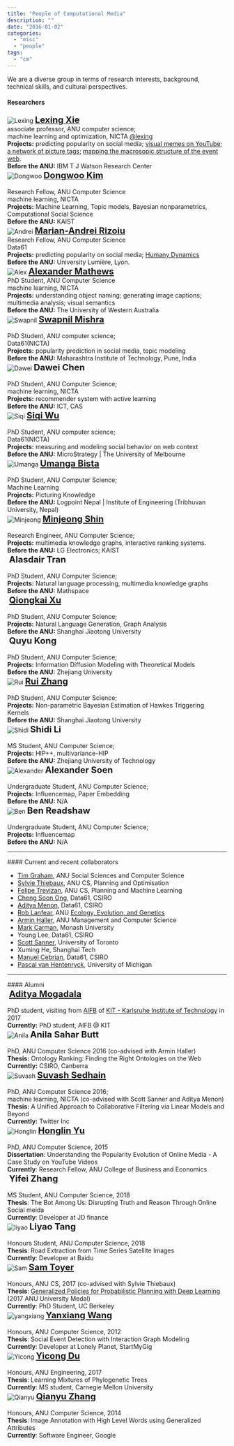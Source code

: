 ```yaml
---
title: "People of Computational Media"
description: ""
date: "2016-01-02"
categories:
  - "misc"
  - "people"
tags:
  - "cm"
---
```


We are a diverse group in terms of research interests, background, technical skills, and cultural perspectives.

<!--more-->

#### Researchers

<!-- first row -->
<div class="row">
    <!-- Lexing Xie -->
    <div class="col-md-4">
        <div class="people-profile">
            <img src='/img/lexing-100.jpg' title='Lexing' />
            <a target="_blank" href="http://users.cecs.anu.edu.au/~xlx">
            <big><big> <b>Lexing Xie</b> </big></big></a>
            <br/>
            associate professor, ANU computer science; <br/> machine learning and optimization, NICTA
            <a href=https://twitter.com/lexing>@lexing</a>
        </div>
        <div class="people-info">
            <b>Projects:</b>
            predicting popularity on social media;
            <a target="_blank" href="http://users.cecs.anu.edu.au/~xlx/proj/visualmemes.html"> visual memes on YouTube</a>;
            <a target="_blank" href="http://users.cecs.anu.edu.au/~xlx/proj/tagnet">a network of picture tags</a>;
            <a target="_blank" href="http://www.aaai.org/ocs/index.php/ICWSM/ICWSM12/paper/view/4595">mapping the macrosopic structure of the event web</a>.
            <br>
            <b>Before the ANU:</b> IBM T J Watson Research Center
        </div>
    </div>
    <!-- Dongwoo Kim -->
    <div class="col-md-4">
        <div class="people-profile">
            <img src='/img/dongwoo-100.png' title='Dongwoo' />
            <a target="_blank" href="http://dongwookim-ml.github.io/"> <big><big> <b>Dongwoo Kim</b> </big></big></a> <br/><br/> Research Fellow, ANU Computer Science <br/> machine learning, NICTA
        </div>
        <div class="people-info">
            <b>Projects:</b>
                Machine Learning, Topic models, Bayesian nonparametrics, Computational Social Science
            <br>
            <b>Before the ANU:</b> KAIST
        </div>
    </div>
    <!-- Marian-Andrei Rizoiu -->
    <div class="col-md-4">
        <div class="people-profile">
            <img src='/img/andrei-100.png' title='Andrei' />
            <a target="_blank" href="http://rizoiu.eu"> <big><big> <b>Marian-Andrei Rizoiu</b> </big></big></a> <br/> Research Fellow, ANU Computer Science <br/>Data61
        </div>
        <div class="people-info">
            <b>Projects:</b>
                predicting popularity on social media;
                <a target="_blank" href="https://www.nicta.com.au/category/research/optimisation/projects/human-dynamics/">Humany Dynamics</a>
            <br>
            <b>Before the ANU:</b> University Lumière, Lyon.
        </div>
    </div>
</div>

<!-- second row -->
<div class="row">
    <!-- Alexander Mathews -->
    <div class="col-md-4">
        <div class="people-profile">
            <img src='/img/alex-100.jpg' title='Alex' />
            <big><big> <b><a href="http://users.cecs.anu.edu.au/~u4534172/index.html">Alexander Mathews</a></b> </big></big> <br/> PhD Student, ANU Computer Science  <br/> machine learning, NICTA
        </div>
        <div class="people-info">
            <b>Projects:</b>
                understanding object naming; generating image captions;
                multimedia analysis; visual semantics
            <br>
            <b>Before the ANU:</b> The University of Western Australia
        </div>
    </div>
    <!-- Swapnil Mishra -->
    <div class="col-md-4">
        <div class="people-profile">
            <img src='/img/smishra-100.png' title='Swapnil' />
            <big><big> <b><a href="https://s-mishra.github.io/">Swapnil Mishra</a></b> </big></big> <br/><br/> PhD Student, ANU computer science; <br/> Data61(NICTA)
        </div>
        <div class="people-info">
            <b>Projects:</b>
                popularity prediction in social media, topic modeling
            <br>
            <b>Before the ANU:</b> Maharashtra Institute of Technology, Pune, India
        </div>
    </div>
    <!-- Dawei Chen -->
    <div class="col-md-4">
        <div class="people-profile">
            <img src='/img/dawei-100.png' title='Dawei' />
            <big><big> <b>Dawei Chen</b> </big></big> <br/><br/> PhD Student, ANU Computer Science;  <br/> machine learning, NICTA
        </div>
        <div class="people-info">
            <b>Projects:</b>
                recommender system with active learning
            <br>
            <b>Before the ANU:</b> ICT, CAS
        </div>
    </div>
</div>

<!-- third row -->
<div class="row">
    <!-- Siqi Wu -->
    <div class="col-md-4">
        <div class="people-profile">
            <img src='/img/siqi-100.png' title='Siqi'  />
			<big><big> <b><a href="https://avalanchesiqi.github.io/">Siqi Wu</a></b> </big></big> <br/><br/> PhD Student, ANU computer science; <br/> Data61(NICTA)
        </div>
        <div class="people-info">
            <b>Projects:</b>
                measuring and modeling social behavior on web context
            <br>
            <b>Before the ANU:</b> MicroStrategy | The University of Melbourne
        </div>
    </div>
    <!-- Umanga Bista -->
    <div class="col-md-4">
        <div class="people-profile">
            <img src='/img/umanga-100.png' title='Umanga' />
            <big><big> <b><a href=https://twitter.com/bistaumanga>Umanga Bista</a></b> </big></big> <br/><br/> PhD Student, ANU Computer Science;  <br/> Machine Learning
        </div>
        <div class="people-info">
            <b>Projects:</b>
                Picturing Knowledge
            <br>
            <b>Before the ANU:</b> Logpoint Nepal | Institute of Engineering (Tribhuvan University, Nepal)
        </div>
    </div>
    <!-- Minjeong Shin -->
    <div class="col-md-4">
        <div class="people-profile">
            <img src='/img/minjeong-100.png' title='Minjeong' />
            <big><big> <b><a href="https://shinminjeong.github.io/">Minjeong Shin</a></b> </big></big> <br/><br/> Research Engineer, ANU Computer Science;  <br/>
        </div>
        <div class="people-info">
            <b>Projects:</b>
                multimedia knowledge graphs, interactive ranking systems.
            <br>
            <b>Before the ANU:</b> LG Electronics; KAIST
        </div>
    </div>
</div>

<!-- 4th row -->
<div class="row">
    <!-- Alasdair Tran -->
    <div class="col-md-4">
        <div class="people-profile">
            <img src='/img/alasdair-100.jpg' title='' />
            <big><big> <b>Alasdair Tran</b> </big></big> <br/><br/> PhD Student, ANU Computer Science;
        </div>
        <div class="people-info">
            <b>Projects:</b>
                Natural language processing, multimedia knowledge graphs
            <br>
            <b>Before the ANU:</b> Mathspace
        </div>
    </div>
    <!-- Qiongkai Xu -->
    <div class="col-md-4">
        <div class="people-profile">
            <img src='/img/qiongkai-100.jpg' title='' />
            <big><big> <b><a href="http://users.cecs.anu.edu.au/~u5790670/index.html">Qiongkai Xu</a></b> </big></big> <br/><br/> PhD Student, ANU Computer Science;
        </div>
        <div class="people-info">
            <b>Projects:</b>
                Natural Language Generation, Graph Analysis
            <br>
            <b>Before the ANU:</b> Shanghai Jiaotong University
        </div>
    </div>
    <!-- Quyu Kong -->
    <div class="col-md-4">
        <div class="people-profile">
            <img src='/img/qykong-100.jpg' title='' />
            <big><big> <b>Quyu Kong</b> </big></big> <br/><br/> PhD Student, ANU Computer Science;
        </div>
        <div class="people-info">
            <b>Projects:</b>
                Information Diffusion Modeling with Theoretical Models
            <br>
            <b>Before the ANU:</b> Zhejiang University
        </div>
    </div>
</div>

<!-- 5th row -->
<div class="row">
    <!-- Rui Zhang -->
    <div class="col-md-4">
        <div class="people-profile">
            <img src='/img/rui-zhang-100.png' title='Rui' />
            <big><big> <a href=https://ruizhang2016.github.io/><b>Rui Zhang</b></a> </big></big> <br/><br/> PhD Student, ANU Computer Science;
        </div>
        <div class="people-info">
            <b>Projects:</b>
                Non-parametric Bayesian Estimation of Hawkes Triggering Kernels
            <br>
            <b>Before the ANU:</b> Shanghai Jiaotong University
        </div>
    </div>
</div>

<!-- Honours + MS student row -->
<!-- First row -->
<div class="row">
    <!-- Shidi Li -->
    <div class="col-md-4">
        <div class="people-profile">
            <img src='/img/shidi-li-100.png' title='Shidi' />
            <big><big> <b>Shidi Li</b> </big></big> <br/><br/> MS Student, ANU Computer Science;
        </div>
        <div class="people-info">
            <b>Projects:</b>
                HIP++, multivariance-HIP
            <br>
            <b>Before the ANU:</b> Zhejiang University of Technology
        </div>
    </div>
    <!-- Alexander Soen -->
    <div class="col-md-4">
        <div class="people-profile">
            <img src='/img/alex-s-100.png' title='Alexander' />
            <big><big> <b>Alexander Soen</b> </big></big> <br/><br/> Undergraduate Student, ANU Computer Science;
        </div>
        <div class="people-info">
            <b>Projects:</b>
                Influencemap, Paper Embedding
            <br>
            <b>Before the ANU:</b> N/A
        </div>
    </div>
    <!-- Ben Readshaw -->
    <div class="col-md-4">
        <div class="people-profile">
            <img src='/img/ben-readshaw-100.png' title='Ben' />
            <big><big> <b>Ben Readshaw</b> </big></big> <br/><br/> Undergraduate Student, ANU Computer Science;
        </div>
        <div class="people-info">
            <b>Projects:</b>
                Influencemap
            <br>
            <b>Before the ANU:</b> N/A
        </div>
    </div>
</div>

<hr>
#### Current and recent collaborators

* [Tim Graham](https://cecs.anu.edu.au/people/timothy-graham), ANU Social Sciences and Computer Science
* [Sylvie Thiebaux](http://users.cecs.anu.edu.au/~thiebaux/), ANU CS, Planning and Optimisation
* [Felipe Trevizan](https://felipe.trevizan.org/), ANU CS, Planning and Machine Learning
* [Cheng Soon Ong](http://www.ong-home.my), Data61, CSIRO
* [Aditya Menon](http://users.cecs.anu.edu.au/~akmenon/), Data61, CSIRO
* [Rob Lanfear](http://www.robertlanfear.com/), ANU [Ecology, Evolution, and Genetics](http://biology.anu.edu.au/research/divisions/evolution-ecology-and-genetics)
* [Armin Haller](http://www.armin-haller.com/), ANU Management and Computer Science
* [Mark Carman](http://users.monash.edu.au/~mcarman/), Monash University
* Young Lee, Data61, CSIRO
* [Scott Sanner](http://users.cecs.anu.edu.au/~ssanner), University of Toronto
* Xuming He, Shanghai Tech
* [Manuel Cebrian][manuel], Data61, CSIRO
* [Pascal van Hentenryck](http://pascalvanhentenryck.engin.umich.edu), University of Michigan


<hr>
#### Alumni
<div class="row">
    <!-- Aditya Mogadala -->
    <div class="col-md-4">
        <div class="people-profile">
            <img src='/img/rsz_adi.jpg' title='' />
            <big><big> <b><a href="http://mogadala.com/">Aditya Mogadala</a></b> </big></big> <br/><br/> PhD student, visiting from <a href=http://www.aifb.kit.edu/web/Hauptseite/en>AIFB</a> of <a href=http://www.kit.edu/>KIT - Karlsruhe Institute of Technology</a> in 2017
        </div>
        <div class="people-info">
            <b>Currently:</b> PhD student, AIFB @ KIT
        </div>
    </div>
    <!-- Anila Sahar Butt -->
    <div class="col-md-4">
        <div class="people-profile">
            <img src='/img/anila-100.png' title='Anila' />
            <big><big> <b>Anila Sahar Butt</b> </big></big> <br/><br/> PhD, ANU Computer Science 2016 (co-advised with Armin Haller)
        </div>
        <div class="people-info">
            <b>Thesis:</b>
                Ontology Ranking: Finding the Right Ontologies on the Web
            <br>
            <b>Currently:</b> CSIRO, Canberra
       </div>
    </div>
    <!-- Suvash Sedhain -->
    <div class="col-md-4">
        <div class="people-profile">
            <img src='/img/ssedhain-100.png' title='Suvash' />
            <big><big> <b><a href="http://ssedhain.com">Suvash Sedhain</a></b> </big></big> <br/><br/> PhD, ANU Computer Science 2016;  <br/> machine learning, NICTA (co-advised with Scott Sanner and Aditya Menon)
        </div>
        <div class="people-info">
            <b>Thesis:</b>
                A Unified Approach to Collaborative Filtering via Linear Models and Beyond
            <br>
            <b>Currently:</b> Twitter Inc
        </div>
    </div>

</div>
<div class="row">
    <!-- Honglin Yu -->
    <div class="col-md-4">
        <div class="people-profile">
            <img src='/img/honglin-100.png' title='Honglin' />
            <a target="_blank" href="http://yuhonglin.github.io"> <big><big> <b>Honglin Yu</b> </big></big></a> <br/><br/> PhD, ANU Computer Science, 2015
        </div>
        <div class="people-info">
            <b>Dissertation</b>: Understanding the Popularity Evolution of Online Media - A Case Study on YouTube Videos <br />
            <b>Currently</b>: Research Fellow, ANU College of Business and Economics
        </div>
    </div>
</div>

<!-- Honours + MS student Alumni -->
<div class="row">
    <!-- Yifei Zhang -->
    <div class="col-md-4">
        <div class="people-profile">
            <img src='/img/yifei-100.jpg' title='' />
            <big><big> <b>Yifei Zhang</b> </big></big> <br/><br/> MS Student, ANU Computer Science, 2018
        </div>
        <div class="people-info">
            <b>Thesis</b>: The Bot Among Us: Disrupting Truth and Reason Through Online Social meida <br />
            <b>Currently</b>: Developer at JD finance
        </div>
    </div>
    <!-- Liyao Tang -->
    <div class="col-md-4">
        <div class="people-profile">
            <img src='/img/Liyao-100.png' title='liyao' />
            <big><big> <b>Liyao Tang</b> </big></big> <br/><br/> Honours Student, ANU Computer Science, 2018
        </div>
        <div class="people-info">
            <b>Thesis</b>: Road Extraction from Time Series Satellite Images <br />
            <b>Currently</b>: Developer at Baidu
        </div>
    </div>
    <!-- Sam Toyer -->
    <div class="col-md-4">
        <div class="people-profile">
            <img src='https://www.qxcv.net/files/head-shot-small.png' title='Sam' />
            <big><big> <a href=https://www.qxcv.net/><b>Sam Toyer</b></a> </big></big> <br/><br/> Honours, ANU CS, 2017 (co-advised with Sylvie Thiebaux)
        </div>
        <div class="people-info">
            <b>Thesis</b>: <a href=https://github.com/qxcv/asnets>Generalized Policies for Probabilistic Planning with Deep Learning</a> (2017 ANU University Medal)<br />
            <b>Currently</b>: PhD Student, UC Berkeley
        </div>
    </div>

</div>

<div class="row">
    <!-- Yanxiang Wang -->
    <div class="col-md-4">
        <div class="people-profile">
            <img src='/img/people/yanxiang.jpg' title='yangxiang' />
            <big><big> <a href=https://www.linkedin.com/in/yanxiangwang><b>Yanxiang Wang</b></a> </big></big> <br/><br/> Honours, ANU Computer Science, 2012
        </div>
        <div class="people-info">
            <b>Thesis</b>: Social Event Detection with Interaction Graph Modeling <br />
            <b>Currently</b>: Developer at Lonely Planet, StartMyGig
        </div>
    </div>
    <!-- Yicong Du -->
    <div class="col-md-4">
        <div class="people-profile">
            <img src='/img/yicong_200.png' title='Yicong' />
            <big><big> <a href=https://www.linkedin.com/in/yicong-du-a50b98122/><b>Yicong Du</b></a> </big></big> <br/><br/> Honours, ANU Engineering, 2017
        </div>
        <div class="people-info">
            <b>Thesis</b>: Learning Mixtures of Phylogenetic Trees<br />
            <b>Currently</b>: MS student, Carnegie Mellon University
        </div>
    </div>
    <!-- Qianyu Zhang -->
    <div class="col-md-4">
        <div class="people-profile">
            <img src='/img/qianyu-100.png' title='Qianyu' />
            <big><big> <a href=http://www.linkedin.com/in/qianyuz><b>Qianyu Zhang</b></a> </big></big> <br/><br/> Honours, ANU Computer Science, 2014
        </div>
        <div class="people-info">
            <b>Thesis</b>: Image Annotation with High Level Words using Generalized Attributes <br />
            <b>Currently</b>: Software Engineer, Google
        </div>
    </div>
</div>



[manuel]:http://web.media.mit.edu/~cebrian
